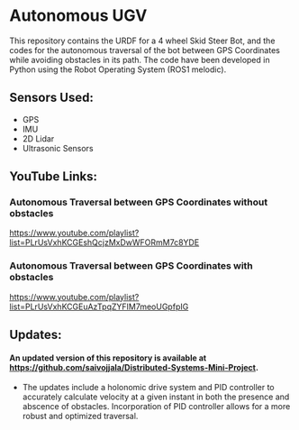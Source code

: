# Autonomous UGV
This repository contains the URDF for a 4 wheel Skid Steer Bot, and the codes for the autonomous traversal of the bot between GPS Coordinates while avoiding obstacles in its path. The code have been developed in Python using the Robot Operating System (ROS1 melodic).

## Sensors Used:
* GPS
* IMU
* 2D Lidar
* Ultrasonic Sensors

## YouTube Links:
### Autonomous Traversal between GPS Coordinates without obstacles
https://www.youtube.com/playlist?list=PLrUsVxhKCGEshQcjzMxDwWFORmM7c8YDE
### Autonomous Traversal between GPS Coordinates with obstacles
https://www.youtube.com/playlist?list=PLrUsVxhKCGEuAzTpqZYFIM7meoUGpfpIG

## Updates:
#### An updated version of this repository is available at https://github.com/saivojjala/Distributed-Systems-Mini-Project. 
* The updates include a holonomic drive system and PID controller to accurately calculate velocity at a given instant in both the presence and abscence of obstacles. Incorporation of PID controller allows for a more robust and optimized traversal. 
